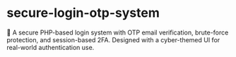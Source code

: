 # secure-login-otp-system
🔐 A secure PHP-based login system with OTP email verification, brute-force protection, and session-based 2FA. Designed with a cyber-themed UI for real-world authentication use. 
